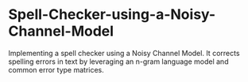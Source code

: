 # Spell-Checker-using-a-Noisy-Channel-Model
Implementing a spell checker using a Noisy Channel Model. It corrects spelling errors in text by leveraging an n-gram language model and common error type matrices. 
